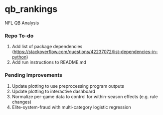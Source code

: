 # qb_rankings
NFL QB Analysis

### Repo To-do
1. Add list of package dependencies (https://stackoverflow.com/questions/42237072/list-dependencies-in-python)
2. Add run instructions to README.md

### Pending Improvements
1. Update plotting to use preprocessing program outputs
2. Update plotting to interactive dashboard
3. Normalize per-game data to control for within-season effects (e.g. rule changes)
4. Elite-system-fraud with multi-category logistic regression
